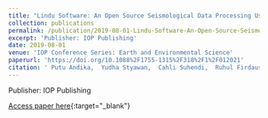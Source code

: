 ```yaml
---
title: "Lindu Software: An Open Source Seismological Data Processing Using Python Framework To Relocate Hypocenter (Preliminary Software)"
collection: publications
permalink: /publication/2019-08-01-Lindu-Software-An-Open-Source-Seismological-Data-Processing-Using-Python-Framework-To-Relocate-Hypocenter-Preliminary-Software
excerpt: 'Publisher: IOP Publishing'
date: 2019-08-01
venue: 'IOP Conference Series: Earth and Environmental Science'
paperurl: 'https://doi.org/10.1088%2F1755-1315%2F318%2F1%2F012021'
citation: ' Putu Andika,  Yudha Styawan,  Cahli Suhendi,  Ruhul Firdaus, &quot;Lindu Software: An Open Source Seismological Data Processing Using Python Framework To Relocate Hypocenter (Preliminary Software).&quot; IOP Conference Series: Earth and Environmental Science, 2019.'
---
```

Publisher: IOP Publishing

[Access paper here](https://doi.org/10.1088%2F1755-1315%2F318%2F1%2F012021){:target="_blank"}

